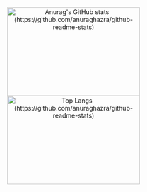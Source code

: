 <div align="center">
  <a href="#">
  <img height=200em width=300rem src="https://github-readme-stats-delta-one-96.vercel.app/api?username=moraespaulolucas&show_icons=true&theme=dark&count_private=true" alt="Anurag's GitHub stats (https://github.com/anuraghazra/github-readme-stats)">
  </a>
</div>
<div align="center">
  <a href="#">
  <img height=200em width=300rem src="https://github-readme-stats-delta-one-96.vercel.app/api/top-langs/?username=moraespaulolucas&theme=dark" alt="Top Langs (https://github.com/anuraghazra/github-readme-stats)">
  </a>
</div>
